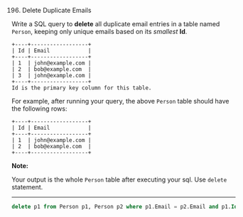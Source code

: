 196. Delete Duplicate Emails

Write a SQL query to **delete** all duplicate email entries in a table named `Person`, keeping only unique emails based on its *smallest* **Id**.

```
+----+------------------+
| Id | Email            |
+----+------------------+
| 1  | john@example.com |
| 2  | bob@example.com  |
| 3  | john@example.com |
+----+------------------+
Id is the primary key column for this table.
```

For example, after running your query, the above `Person` table should have the following rows:

```
+----+------------------+
| Id | Email            |
+----+------------------+
| 1  | john@example.com |
| 2  | bob@example.com  |
+----+------------------+
```

**Note:**

Your output is the whole `Person` table after executing your sql. Use `delete` statement.

------------------------------------------------------------------------------------------------

```sql
delete p1 from Person p1, Person p2 where p1.Email = p2.Email and p1.Id > p2.Id;
```

